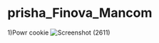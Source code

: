 # prisha_Finova_Mancom
1)Powr cookie
![Screenshot (2611)](https://github.com/user-attachments/assets/29b8b8f8-ff84-4a48-95ca-5af8e3b65612)
